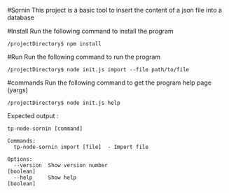 #Sornin
This project is a basic tool to insert the content of a json file into a database

#Install
Run the following command to install the program
```
/projectDirectory$ npm install
```

#Run
Run the following command to run the program
```
/projectDirectory$ node init.js import --file path/to/file
```

#commands
Run the following command to get the program help page (yargs)
```
/projectDirectory$ node init.js help
```
Expected output :
```
tp-node-sornin [command]

Commands:
  tp-node-sornin import [file]  - Import file

Options:
  --version  Show version number                                       [boolean]
  --help     Show help                                                 [boolean]
  ```
